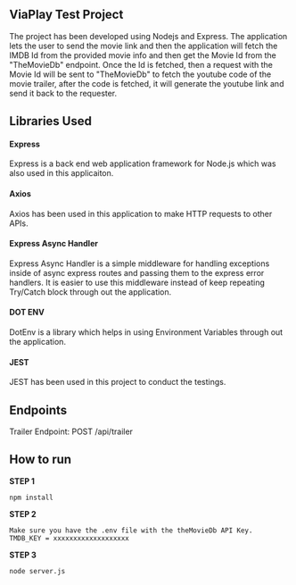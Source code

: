 ## ViaPlay Test Project

The project has been developed using Nodejs and Express. The application lets the user to send the movie link and
then the application will fetch the IMDB Id from the provided movie info and then get the Movie Id from the
"TheMovieDb" endpoint. Once the Id is fetched, then a request with the Movie Id will be sent to "TheMovieDb" to fetch the youtube code of the movie trailer, after the code is fetched, it will generate the youtube link and send it back to the requester.

## Libraries Used

#### Express

Express is a back end web application framework for Node.js which was also used in this
applicaiton.

#### Axios

Axios has been used in this application to make HTTP requests to other APIs.

#### Express Async Handler

Express Async Handler is a simple middleware for handling exceptions inside of async express
routes and passing them to the express error handlers. It is easier to use this middleware
instead of keep repeating Try/Catch block through out the application.

#### DOT ENV

DotEnv is a library which helps in using Environment Variables through out the application.

#### JEST

JEST has been used in this project to conduct the testings.

## Endpoints

Trailer Endpoint: POST /api/trailer

## How to run

**STEP 1**

```
npm install
```

**STEP 2**

```
Make sure you have the .env file with the theMovieDb API Key.
TMDB_KEY = xxxxxxxxxxxxxxxxxxx
```

**STEP 3**

```
node server.js
```

